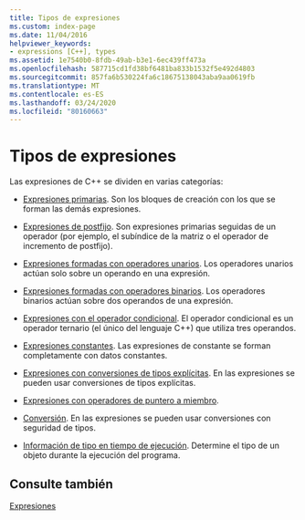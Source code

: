 ```yaml
---
title: Tipos de expresiones
ms.custom: index-page
ms.date: 11/04/2016
helpviewer_keywords:
- expressions [C++], types
ms.assetid: 1e7540b0-8fdb-49ab-b3e1-6ec439ff473a
ms.openlocfilehash: 587715cd1fd38bf6481ba833b1532f5e492d4803
ms.sourcegitcommit: 857fa6b530224fa6c18675138043aba9aa0619fb
ms.translationtype: MT
ms.contentlocale: es-ES
ms.lasthandoff: 03/24/2020
ms.locfileid: "80160663"
---
```

# <a name="types-of-expressions"></a>Tipos de expresiones

Las expresiones de C++ se dividen en varias categorías:

- [Expresiones primarias](../cpp/primary-expressions.md). Son los bloques de creación con los que se forman las demás expresiones.

- [Expresiones de postfijo](../cpp/postfix-expressions.md). Son expresiones primarias seguidas de un operador (por ejemplo, el subíndice de la matriz o el operador de incremento de postfijo).

- [Expresiones formadas con operadores unarios](../cpp/expressions-with-unary-operators.md). Los operadores unarios actúan solo sobre un operando en una expresión.

- [Expresiones formadas con operadores binarios](../cpp/expressions-with-binary-operators.md). Los operadores binarios actúan sobre dos operandos de una expresión.

- [Expresiones con el operador condicional](../cpp/conditional-operator-q.md). El operador condicional es un operador ternario (el único del lenguaje C++) que utiliza tres operandos.

- [Expresiones constantes](../cpp/cpp-constant-expressions.md). Las expresiones de constante se forman completamente con datos constantes.

- [Expresiones con conversiones de tipos explícitas](explicit-type-conversion-operator-parens.md). En las expresiones se pueden usar conversiones de tipos explícitas.

- [Expresiones con operadores de puntero a miembro](../cpp/pointer-to-member-operators-dot-star-and-star.md).

- [Conversión](../cpp/casting.md). En las expresiones se pueden usar conversiones con seguridad de tipos.

- [Información de tipo en tiempo de ejecución](../cpp/run-time-type-information.md). Determine el tipo de un objeto durante la ejecución del programa.

## <a name="see-also"></a>Consulte también

[Expresiones](../cpp/expressions-cpp.md)
